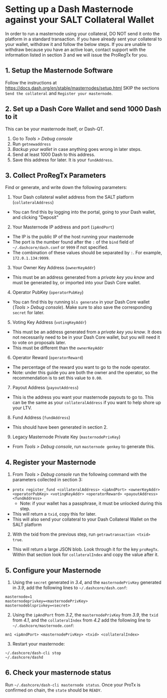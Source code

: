 # Setting up a Dash Masternode against your SALT Collateral Wallet

In order to run a masternode using your collateral, DO NOT send it onto the platform in a standard transaction.
If you have already sent your collateral to your wallet, withdraw it and follow the below steps.
If you are unable to withdraw because you have an active loan, contact support with the information listed in section 3
and we will issue the ProRegTx for you.

## 1. Setup the Masternode Software
Follow the instructions at https://docs.dash.org/en/stable/masternodes/setup.html
SKIP the sections `Send the collateral` and `Register your masternode`.

## 2. Set up a Dash Core Wallet and send 1000 Dash to it
This can be your masternode itself, or Dash-QT.
1. Go to *Tools > Debug console*
2. Run `getnewaddress`
3. *Backup your wallet* in case anything goes wrong in later steps.
3. Send at least 1000 Dash to this address.
4. Save this address for later. It is your `fundAddress`.

## 3. Collect ProRegTx Parameters
Find or generate, and write down the following parameters:
1. Your Dash collateral wallet address from the SALT platform (`collateralAddress`)
  - You can find this by logging into the portal, going to your Dash wallet, and clicking "Deposit"
2. Your Masternode IP address and port (`ipAndPort`)
  - The IP is the public IP of the host running your masternode
  - The port is the number found after the `:` of the `bind` field of `~/.dashcore/dash.conf` or `9999` if not specified.
  - The combination of these values should be separated by `:`. For example, `172.0.1.134:9999`.
3. Your Owner Key Address (`ownerKeyAddr`)
  - This must be an address generated from a *private key you know* and must be generated by, or imported into your Dash Core wallet.
4. Operator PubKey (`operatorPubKey`)
  - You can find this by running `bls generate` in your Dash Core wallet (*Tools > Debug console*). Make sure to also save the corresponding `secret` for later.
5. Voting Key Address (`votingKeyAddr`)
  - This must be an address generated from a *private key you know*. It does not necessarily need to be in your Dash Core wallet, but you will need it to vote on proposals later.
  - This must be different than the `ownerKeyAddr`
6. Operator Reward (`operatorReward`)
  - The percentage of the reward you want to go to the node operator.
  - Note: under this guide you are both the owner and the operator, so the recommendation is to set this value to `0.00`.
7. Payout Address (`payoutAddress`)
  - This is the address you want your masternode payouts to go to. This can be the same as your `collateralAddress` if you want to help shore up your LTV.
8. Fund Address (`fundAddress`)
  - This should have been generated in section 2.
9. Legacy Masternode Private Key (`masternodePrivKey`)
  - From *Tools > Debug console*, run `masternode genkey` to generate this.

## 4. Register your Masternode
1. From *Tools > Debug console* run the following command with the parameters collected in section 3:
  - `protx register_fund <collateralAddress> <ipAndPort> <ownerKeyAddr> <operatorPubKey> <votingKeyAddr> <operatorReward> <payoutAddress> <fundAddress>`
    - Note: if your wallet has a passphrase, it must be unlocked during this step.
  - This will return a `txid`, copy this for later.
  - This will also send your collateral to your Dash Collateral Wallet on the SALT platform
2. With the txid from the previous step, run `getrawtransaction <txid> true`.
  - This will return a large JSON blob. Look through it for the key `proRegTx`. Within that section look for `collateralIndex` and copy the value after it.

## 5. Configure your Masternode
1. Using the `secret` generated in *3.4*, and the `masternodePrivKey` generated in *3.9*, add the following lines to `~/.dashcore/dash.conf`:
```
masternode=1
masternodeprivkey=<masternodePrivKey>
masternodeblsprivkey=<secret>
```
2. Using the `ipAndPort` from *3.2*, the `masternodePrivKey` from *3.9*, the `txid` from *4.1*, and the `collateralIndex` from *4.2* add the following line to `~/.dashcore/masternode.conf`:
```
mn1 <ipAndPort> <masternodePrivKey> <txid> <collateralIndex>
```
3. Restart your masternode:
```
~/.dashcore/dash-cli stop
~/.dashcore/dashd
```

## 6. Check your masternode status
Run `~/.dashcore/dash-cli masternode status`. Once your ProTx is confirmed on chain, the `state` should be `READY`.
